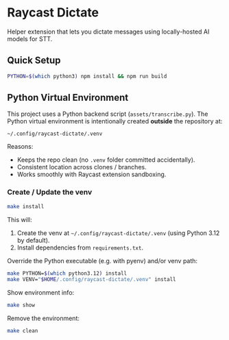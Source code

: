 # Raycast Dictate

Helper extension that lets you dictate messages using locally-hosted AI models for STT.

## Quick Setup

```bash
PYTHON=$(which python3) npm install && npm run build
```

## Python Virtual Environment

This project uses a Python backend script (`assets/transcribe.py`). The Python virtual environment is intentionally created **outside** the repository at:

```text
~/.config/raycast-dictate/.venv
```

Reasons:

- Keeps the repo clean (no `.venv` folder committed accidentally).
- Consistent location across clones / branches.
- Works smoothly with Raycast extension sandboxing.

### Create / Update the venv

```bash
make install
```

This will:

1. Create the venv at `~/.config/raycast-dictate/.venv` (using Python 3.12 by default).
2. Install dependencies from `requirements.txt`.

Override the Python executable (e.g. with pyenv) and/or venv path:

```bash
make PYTHON=$(which python3.12) install
make VENV="$HOME/.config/raycast-dictate/.venv" install
```

Show environment info:

```bash
make show
```

Remove the environment:

```bash
make clean
```
